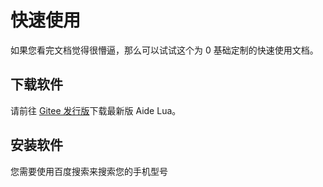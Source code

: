 # 快速使用

如果您看完文档觉得很懵逼，那么可以试试这个为 0 基础定制的快速使用文档。

## 下载软件

请前往 [Gitee 发行版](https://gitee.com/Jesse205/AideLua/releases/latest)下载最新版 Aide Lua。

## 安装软件

您需要使用百度搜索来搜索您的手机型号

